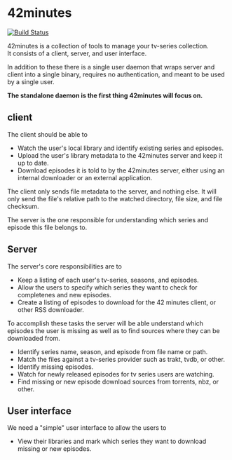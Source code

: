 # 42minutes

[![Build Status](https://travis-ci.org/42minutes/go-42minutes.svg?branch=chore%2Fadd-travis-ci)](https://travis-ci.org/42minutes/go-42minutes)

42minutes is a collection of tools to manage your tv-series collection.  
It consists of a client, server, and user interface.

In addition to these there is a single user daemon that wraps server and
client into a single binary, requires no authentication, and meant to be
used by a single user.

__The standalone daemon is the first thing 42minutes will focus on.__

## client

The client should be able to

* Watch the user's local library and identify existing series and episodes.
* Upload the user's library metadata to the 42minutes server and keep it up
  to date.
* Download episodes it is told to by the 42minutes server, either using an
  internal downloader or an external application.

The client only sends file metadata to the server, and nothing else. It will
only send the file's relative path to the watched directory, file size, and
file checksum.

The server is the one responsible for understanding which series and episode
this file belongs to.

## Server

The server's core responsibilities are to

* Keep a listing of each user's tv-series, seasons, and episodes.
* Allow the users to specify which series they want to check for completenes
  and new episodes.
* Create a listing of episodes to download for the 42 minutes client, or
  other RSS downloader.

To accomplish these tasks the server will be able understand which episodes
the user is missing as well as to find sources where they can be downloaded
from.

* Identify series name, season, and episode from file name or path.
* Match the files against a tv-series provider such as trakt, tvdb, or other.
* Identify missing episodes.
* Watch for newly released episodes for tv series users are watching. 
* Find missing or new episode download sources from torrents, nbz, or other.

## User interface

We need a "simple" user interface to allow the users to

* View their libraries and mark which series they want to download missing or
  new episodes.